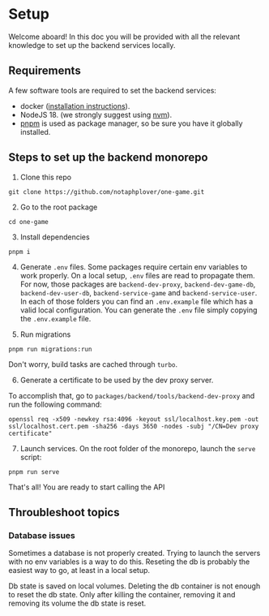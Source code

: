 # Setup

Welcome aboard! In this doc you will be provided with all the relevant knowledge to set up the backend services locally.

## Requirements

A few software tools are required to set the backend services:

- docker ([installation instructions](https://docs.docker.com/engine/install/)).
- NodeJS 18. (we strongly suggest using [nvm](https://github.com/nvm-sh/nvm)).
- [pnpm](https://pnpm.io/) is used as package manager, so be sure you have it globally installed.

## Steps to set up the backend monorepo

1. Clone this repo

```
git clone https://github.com/notaphplover/one-game.git
```

2. Go to the root package

```
cd one-game
```

3. Install dependencies

```
pnpm i
```

4. Generate `.env` files. Some packages require certain env variables to work properly. On a local setup, `.env` files are read to propagate them. For now, those packages are `backend-dev-proxy`, `backend-dev-game-db`, `backend-dev-user-db`, `backend-service-game` and `backend-service-user`. In each of those folders you can find an `.env.example` file which has a valid local configuration. You can generate the `.env` file simply copying the `.env.example` file.

5. Run migrations

```
pnpm run migrations:run
```

Don't worry, build tasks are cached through `turbo`.

6. Generate a certificate to be used by the dev proxy server.

To accomplish that, go to `packages/backend/tools/backend-dev-proxy` and run the following command:

```
openssl req -x509 -newkey rsa:4096 -keyout ssl/localhost.key.pem -out ssl/localhost.cert.pem -sha256 -days 3650 -nodes -subj "/CN=Dev proxy certificate"
```

7. Launch services. On the root folder of the monorepo, launch the `serve` script:

```
pnpm run serve
```

That's all! You are ready to start calling the API

## Throubleshoot topics

### Database issues

Sometimes a database is not properly created. Trying to launch the servers with no env variables is a way to do this. Reseting the db is probably the easiest way to go, at least in a local setup.

Db state is saved on local volumes. Deleting the db container is not enough to reset the db state. Only after killing the container, removing it and removing its volume the db state is reset.
